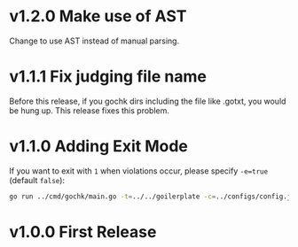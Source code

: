 # v1.2.0 Make use of AST

Change to use AST instead of manual parsing.

# v1.1.1 Fix judging file name

Before this release, if you gochk dirs including the file like .gotxt, you would be hung up.
This release fixes this problem.

# v1.1.0 Adding Exit Mode

If you want to exit with `1` when violations occur, please specify `-e=true` (default `false`):

```zsh
go run ../cmd/gochk/main.go -t=../../goilerplate -c=../configs/config.json -e=true
```

# v1.0.0 First Release
